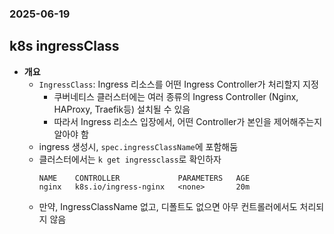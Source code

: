 ### 2025-06-19

## k8s ingressClass
- **개요**
  - `IngressClass`: Ingress 리소스를 어떤 Ingress Controller가 처리할지 지정
    - 쿠버네티스 클러스터에는 여러 종류의 Ingress Controller (Nginx, HAProxy, Traefik등) 설치될 수 있음
    - 따라서 Ingress 리소스 입장에서, 어떤 Controller가 본인을 제어해주는지 알아야 함
  - ingress 생성시, `spec.ingressClassName`에 포함해둠
  - 클러스터에서는 `k get ingressclass`로 확인하자
    ```
    NAME    CONTROLLER             PARAMETERS   AGE
    nginx   k8s.io/ingress-nginx   <none>       20m
    ```
  - 만약, IngressClassName 없고, 디폴트도 없으면 아무 컨트롤러에서도 처리되지 않음